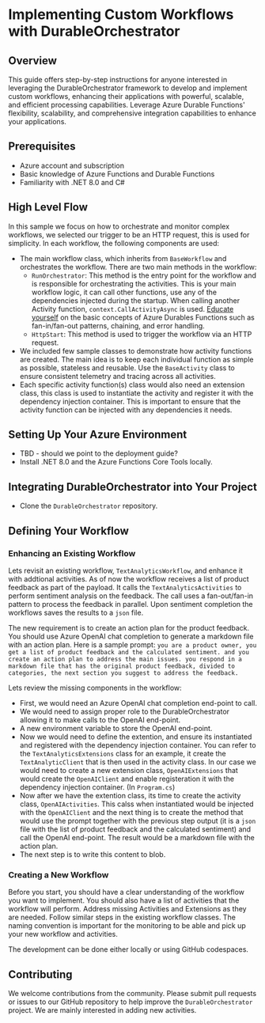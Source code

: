 # Implementing Custom Workflows with DurableOrchestrator

## Overview
This guide offers step-by-step instructions for anyone interested in leveraging the DurableOrchestrator framework to develop and implement custom workflows, enhancing their applications with powerful, scalable, and efficient processing capabilities. Leverage Azure Durable Functions' flexibility, scalability, and comprehensive integration capabilities to enhance your applications.

## Prerequisites
- Azure account and subscription
- Basic knowledge of Azure Functions and Durable Functions
- Familiarity with .NET 8.0 and C#

## High Level Flow

In this sample we focus on how to orchestrate and monitor complex workflows, we selected our trigger to be an HTTP request, this is used for simplicity. 
In each workflow, the following components are used:

- The main workflow class, which inherits from `BaseWorkflow` and orchestrates the workflow. There are two main methods in the workflow:
  - `RunOrchestrator`: This method is the entry point for the workflow and is responsible for orchestrating the activities. This is your main workflow logic, it can call other functions, use any of the dependencies injected during the startup. When calling another Activity function, `context.CallActivityAsync` is used. [Educate yourself](https://learn.microsoft.com/en-us/azure/azure-functions/durable/durable-functions-overview?tabs=in-process%2Cnodejs-v3%2Cv1-model&pivots=csharp) on the basic concepts of Azure Durables Functions such as fan-in/fan-out patterns, chaining, and error handling.
  - `HttpStart`: This method is used to trigger the workflow via an HTTP request.
- We included few sample classes to demonstrate how activity functions are created. The main idea is to keep each individual function as simple as possible, stateless and reusable. Use the `BaseActivity` class to ensure consistent telemetry and tracing across all activities.
- Each specific activity function(s) class would also need an extension class, this class is used to instantiate the activity and register it with the dependency injection container. This is important to ensure that the activity function can be injected with any dependencies it needs.

## Setting Up Your Azure Environment

- TBD - should we point to the deployment guide?
- Install .NET 8.0 and the Azure Functions Core Tools locally.

## Integrating DurableOrchestrator into Your Project

- Clone the `DurableOrchestrator` repository.

## Defining Your Workflow

### Enhancing an Existing Workflow

Lets revisit an existing workflow, `TextAnalyticsWorkflow`, and enhance it with addtional activities. As of now the workflow receives a list of product feedback as part of the payload. It calls the `TextAnalyticsActivities` to perform sentiment analysis on the feedback. The call uses a fan-out/fan-in pattern to process the feedback in parallel. Upon sentiment completion the workflows saves the results to a `json` file.

The new requirement is to create an action plan for the product feedback. You should use Azure OpenAI chat completion to generate a markdown file with an action plan. Here is a sample prompt: ```you are a product owner, you get a list of product feedback and the calculated sentiment. and you create an action plan to address the main issues. you respond in a markdown file that has the original product feedback, divided to categories, the next section you suggest to address the feedback.```

Lets review the missing components in the workflow:
- First, we would need an Azure OpenAI chat completion end-point to call.
- We would need to assign proper role to the DurableOrchestrator allowing it to make calls to the OpenAI end-point.
- A new environment variable to store the OpenAI end-point.
- Now we would need to define the extention, and ensure its instantiated and registered with the dependency injection container. You can refer to the `TextAnalyticsExtensions` class for an example, it create the `TextAnalyticClient` that is then used in the activity class. In our case we would need to create a new extension class, `OpenAIExtensions` that would create the `OpenAIClient` and enable registeration it with the dependency injection container. (In `Program.cs`)
- Now after we have the extention class, its time to create the activity class, `OpenAIActivities`. This calss when instantiated would be injected with the `OpenAIClient` and the next thing is to create the method that would use the prompt together with the previous step output (it is a `json` file with the list of product feedback and the calculated sentiment) and call the OpenAI end-point. The result would be a markdown file with the action plan.
- The next step is to write this content to blob.

### Creating a New Workflow

Before you start, you should have a clear understanding of the workflow you want to implement. You should also have a list of activities that the workflow will perform. Address missing Activities and Extensions as they are needed. Follow similar steps in the existing workflow classes. The naming convention is important for the monitoring to be able and pick up your new workflow and activities.

The development can be done either locally or using GitHub codespaces.

## Contributing
We welcome contributions from the community. Please submit pull requests or issues to our GitHub repository to help improve the `DurableOrchestrator` project. We are mainly interested in adding new activities.

